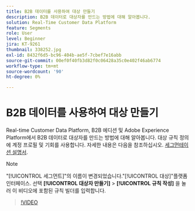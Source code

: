 ```yaml
---
title: B2B 데이터를 사용하여 대상 만들기
description: B2B 데이터로 대상자를 만드는 방법에 대해 알아봅니다.
solution: Real-Time Customer Data Platform
feature: Segments
role: User
level: Beginner
jira: KT-9261
thumbnail: 338252.jpg
exl-id: 8432f6d5-bc96-404b-ae5f-7cbef7e16abb
source-git-commit: 00ef0f40fb3d82f0c06428a35c0e402f46ab6774
workflow-type: tm+mt
source-wordcount: '90'
ht-degree: 0%

---
```


# B2B 데이터를 사용하여 대상 만들기

Real-time Customer Data Platform, B2B 에디션 및 Adobe Experience Platform에서 B2B 데이터로 대상자를 만드는 방법에 대해 알아봅니다. 대상 규칙 정의에 계정 프로필 및 기회를 사용합니다. 자세한 내용은 다음을 참조하십시오. [세그먼테이션 설명서](https://experienceleague.adobe.com/docs/experience-platform/rtcdp/profile/profile-browse.html).

>[!NOTE]
>
> &quot;[!UICONTROL 세그먼트]&quot;의 이름이 변경되었습니다.&quot;[!UICONTROL 대상]&quot;플랫폼 인터페이스. 선택 **[!UICONTROL 대상자 만들기]** > **[!UICONTROL 규칙 작성]** 을 눌러 이 비디오에 포함된 규칙 빌더를 입력합니다.

>[!VIDEO](https://video.tv.adobe.com/v/338252?learn=on)

